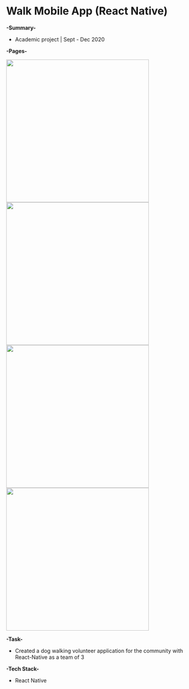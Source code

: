 # Walk Mobile App (React Native)


**-Summary-**
- Academic project | Sept - Dec 2020

**-Pages-**

<img height="380" width="Auto" src="https://user-images.githubusercontent.com/55810731/103147293-e7406680-4708-11eb-8d53-dfef7619a38e.png" />
<img height="380" width="Auto" src="https://user-images.githubusercontent.com/55810731/103147297-f1626500-4708-11eb-8c90-1b831da44544.png" />
<img height="380" width="Auto" src="https://user-images.githubusercontent.com/55810731/103147307-03dc9e80-4709-11eb-813c-b801782f7b06.png" />
<img height="380" width="Auto" src="https://user-images.githubusercontent.com/55810731/103149447-583e4900-471e-11eb-8c9e-c6a11e6bf42d.png" />





  
**-Task-**
-	Created a dog walking volunteer application for the community with React-Native as a team of 3

  
**-Tech Stack-**
- React Native
